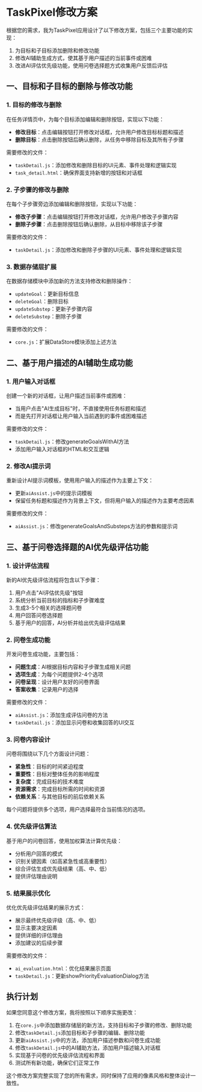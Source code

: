 # TaskPixel修改方案

根据您的需求，我为TaskPixel应用设计了以下修改方案，包括三个主要功能的实现：
1. 为目标和子目标添加删除和修改功能
2. 修改AI辅助生成方式，使其基于用户描述的当前事件或困难
3. 改进AI评估优先级功能，使用问卷选择题方式收集用户反馈后评估

## 一、目标和子目标的删除与修改功能

### 1. 目标的修改与删除

在任务详情页中，为每个目标添加编辑和删除按钮，实现以下功能：

- **修改目标**：点击编辑按钮打开修改对话框，允许用户修改目标标题和描述
- **删除目标**：点击删除按钮后确认删除，从任务中移除目标及其所有子步骤

需要修改的文件：
- `taskDetail.js`：添加修改和删除目标的UI元素、事件处理和逻辑实现
- `task_detail.html`：确保界面支持新增的按钮和对话框

### 2. 子步骤的修改与删除

在每个子步骤旁边添加编辑和删除按钮，实现以下功能：

- **修改子步骤**：点击编辑按钮打开修改对话框，允许用户修改子步骤内容
- **删除子步骤**：点击删除按钮后确认删除，从目标中移除该子步骤

需要修改的文件：
- `taskDetail.js`：添加修改和删除子步骤的UI元素、事件处理和逻辑实现

### 3. 数据存储层扩展

在数据存储模块中添加新的方法支持修改和删除操作：

- `updateGoal`：更新目标信息
- `deleteGoal`：删除目标
- `updateSubstep`：更新子步骤内容
- `deleteSubstep`：删除子步骤

需要修改的文件：
- `core.js`：扩展DataStore模块添加上述方法

## 二、基于用户描述的AI辅助生成功能

### 1. 用户输入对话框

创建一个新的对话框，让用户描述当前事件或困难：

- 当用户点击"AI生成目标"时，不直接使用任务标题和描述
- 而是先打开对话框让用户输入当前遇到的事件或困难描述

需要修改的文件：
- `taskDetail.js`：修改generateGoalsWithAI方法
- 添加用户输入对话框的HTML和交互逻辑

### 2. 修改AI提示词

重新设计AI提示词模板，使用用户输入的描述作为主要上下文：

- 更新`aiAssist.js`中的提示词模板
- 保留任务标题和描述作为背景上下文，但将用户输入的描述作为主要考虑因素

需要修改的文件：
- `aiAssist.js`：修改generateGoalsAndSubsteps方法的参数和提示词

## 三、基于问卷选择题的AI优先级评估功能

### 1. 设计评估流程

新的AI优先级评估流程将包含以下步骤：

1. 用户点击"AI评估优先级"按钮
2. 系统分析当前目标的指标和子步骤难度
3. 生成3-5个相关的选择题问卷
4. 用户回答问卷选择题
5. 基于用户的回答，AI分析并给出优先级评估结果

### 2. 问卷生成功能

开发问卷生成功能，主要包括：

- **问题生成**：AI根据目标内容和子步骤生成相关问题
- **选项生成**：为每个问题提供2-4个选项
- **问卷呈现**：设计用户友好的问卷界面
- **答案收集**：记录用户的选择

需要修改的文件：
- `aiAssist.js`：添加生成评估问卷的方法
- `taskDetail.js`：添加显示问卷和收集回答的UI交互

### 3. 问卷内容设计

问卷将围绕以下几个方面设计问题：

- **紧急性**：目标的时间紧迫程度
- **重要性**：目标对整体任务的影响程度
- **复杂度**：完成目标的技术难度
- **资源需求**：完成目标所需的时间和资源
- **依赖关系**：与其他目标的前后依赖关系

每个问题将提供多个选项，用户选择最符合当前情况的选项。

### 4. 优先级评估算法

基于用户的问卷回答，使用加权算法计算优先级：

- 分析用户回答的模式
- 识别关键因素（如高紧急性或高重要性）
- 综合评估生成优先级结果（高、中、低）
- 提供评估理由说明

### 5. 结果展示优化

优化优先级评估结果的展示方式：

- 展示最终优先级评级（高、中、低）
- 显示主要决定因素
- 提供详细的评估理由
- 添加建议的后续步骤

需要修改的文件：
- `ai_evaluation.html`：优化结果展示页面
- `taskDetail.js`：更新showPriorityEvaluationDialog方法

## 执行计划

如果您同意这个修改方案，我将按照以下顺序实施更改：

1. 在`core.js`中添加数据存储层的新方法，支持目标和子步骤的修改、删除功能
2. 修改`taskDetail.js`添加目标和子步骤的编辑、删除功能
3. 更新`aiAssist.js`中的方法，添加用户描述参数和问卷生成功能
4. 修改`taskDetail.js`中的AI辅助方法，添加用户描述输入对话框
5. 实现基于问卷的优先级评估流程和界面
6. 测试所有新功能，确保它们正常工作

这个修改方案完整实现了您的所有需求，同时保持了应用的像素风格和整体设计一致性。
